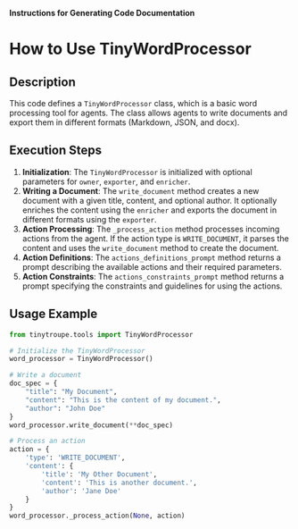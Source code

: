**Instructions for Generating Code Documentation**

How to Use TinyWordProcessor
=========================================================================================

Description
-------------------------
This code defines a `TinyWordProcessor` class, which is a basic word processing tool for agents. The class allows agents to write documents and export them in different formats (Markdown, JSON, and docx).

Execution Steps
-------------------------
1. **Initialization**: The `TinyWordProcessor` is initialized with optional parameters for `owner`, `exporter`, and `enricher`.
2. **Writing a Document**: The `write_document` method creates a new document with a given title, content, and optional author. It optionally enriches the content using the `enricher` and exports the document in different formats using the `exporter`.
3. **Action Processing**: The `_process_action` method processes incoming actions from the agent. If the action type is `WRITE_DOCUMENT`, it parses the content and uses the `write_document` method to create the document.
4. **Action Definitions**: The `actions_definitions_prompt` method returns a prompt describing the available actions and their required parameters.
5. **Action Constraints**: The `actions_constraints_prompt` method returns a prompt specifying the constraints and guidelines for using the actions.

Usage Example
-------------------------

```python
from tinytroupe.tools import TinyWordProcessor

# Initialize the TinyWordProcessor
word_processor = TinyWordProcessor()

# Write a document
doc_spec = {
    "title": "My Document",
    "content": "This is the content of my document.",
    "author": "John Doe"
}
word_processor.write_document(**doc_spec)

# Process an action
action = {
    'type': 'WRITE_DOCUMENT',
    'content': {
        'title': 'My Other Document',
        'content': 'This is another document.',
        'author': 'Jane Doe'
    }
}
word_processor._process_action(None, action)
```